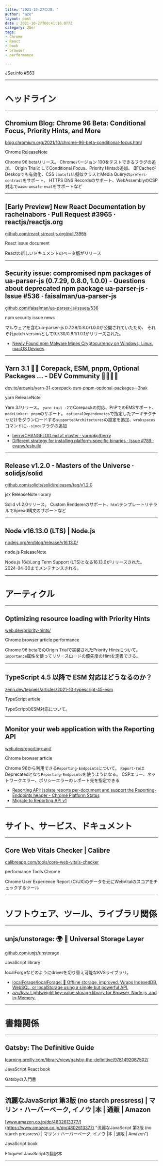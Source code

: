```yaml
---
title: "2021-10-27のJS: "
author: "azu"
layout: post
date : 2021-10-27T00:41:16.077Z
category: JSer
tags:
- Chrome
- React
- book
- browser
- performance

---
```


JSer.info #563

----

<h1 class="site-genre">ヘッドライン</h1>

----

## Chromium Blog: Chrome 96 Beta: Conditional Focus, Priority Hints, and More
[blog.chromium.org/2021/10/chrome-96-beta-conditional-focus.html](https://blog.chromium.org/2021/10/chrome-96-beta-conditional-focus.html "Chromium Blog: Chrome 96 Beta: Conditional Focus, Priority Hints, and More")
<p class="jser-tags jser-tag-icon"><span class="jser-tag">Chrome</span> <span class="jser-tag">ReleaseNote</span></p>

Chrome 96 betaリリース。
Chromeバージョン 100をテストできるフラグの追加。
Origin TrialとしてConditional Focus、Priority Hintsの追加。
BFCacheがDeskopでも有効化、CSS `:autofill`擬似クラスとMedia Queryの`prefers-contrast`をサポート。
HTTPS DNS Recordsのサポート、WebAssemblyのCSP対応で`wasm-unsafe-eval`をサポートなど


----

## \[Early Preview\] New React Documentation by rachelnabors · Pull Request #3965 · reactjs/reactjs.org
[github.com/reactjs/reactjs.org/pull/3965](https://github.com/reactjs/reactjs.org/pull/3965 "\[Early Preview\] New React Documentation by rachelnabors · Pull Request #3965 · reactjs/reactjs.org")
<p class="jser-tags jser-tag-icon"><span class="jser-tag">React</span> <span class="jser-tag">issue</span> <span class="jser-tag">document</span></p>

Reactの新しいドキュメントのベータ版がリリース


----

## Security issue: compromised npm packages of ua-parser-js (0.7.29, 0.8.0, 1.0.0) - Questions about deprecated npm package ua-parser-js · Issue #536 · faisalman/ua-parser-js
[github.com/faisalman/ua-parser-js/issues/536](https://github.com/faisalman/ua-parser-js/issues/536 "Security issue: compromised npm packages of ua-parser-js (0.7.29, 0.8.0, 1.0.0) - Questions about deprecated npm package ua-parser-js · Issue #536 · faisalman/ua-parser-js")
<p class="jser-tags jser-tag-icon"><span class="jser-tag">npm</span> <span class="jser-tag">security</span> <span class="jser-tag">issue</span> <span class="jser-tag">news</span></p>

マルウェアを含むua-parser-js 0.7.29/0.8.0/1.0.0が公開されていたため、
それぞれpatch versionとして0.7.30/0.8.1/1.0.1がリリースされた。

- [Newly Found npm Malware Mines Cryptocurrency on Windows, Linux, macOS Devices](https://blog.sonatype.com/newly-found-npm-malware-mines-cryptocurrency-on-windows-linux-macos-devices "Newly Found npm Malware Mines Cryptocurrency on Windows, Linux, macOS Devices")

----

## Yarn 3.1 🎃👻 Corepack, ESM, pnpm, Optional Packages ... - DEV Community 👩‍💻👨‍💻
[dev.to/arcanis/yarn-31-corepack-esm-pnpm-optional-packages--3hak](https://dev.to/arcanis/yarn-31-corepack-esm-pnpm-optional-packages--3hak "Yarn 3.1 🎃👻 Corepack, ESM, pnpm, Optional Packages ... - DEV Community 👩‍💻👨‍💻")
<p class="jser-tags jser-tag-icon"><span class="jser-tag">yarn</span> <span class="jser-tag">ReleaseNote</span></p>

Yarn 3.1リリース。
`yarn init -2`でCorepackの対応、PnPでのEMSサポート、`nodeLinker: pnpm`のサポート。
`optionalDependencies`で指定したアーキテクチャだけをダウンロードする`supportedArchitectures`の設定を追加、`wrokspaces`コマンドに`--since`フラグの追加

- [berry/CHANGELOG.md at master · yarnpkg/berry](https://github.com/yarnpkg/berry/blob/master/CHANGELOG.md#310 "berry/CHANGELOG.md at master · yarnpkg/berry")
- [Different strategy for installing platform-specific binaries · Issue #789 · evanw/esbuild](https://github.com/evanw/esbuild/issues/789#issuecomment-901467782 "Different strategy for installing platform-specific binaries · Issue #789 · evanw/esbuild")

----

## Release v1.2.0 - Masters of the Universe · solidjs/solid
[github.com/solidjs/solid/releases/tag/v1.2.0](https://github.com/solidjs/solid/releases/tag/v1.2.0 "Release v1.2.0 - Masters of the Universe · solidjs/solid")
<p class="jser-tags jser-tag-icon"><span class="jser-tag">jsx</span> <span class="jser-tag">ReleaseNote</span> <span class="jser-tag">library</span></p>

Solid v1.2.0リリース。
Custom Rendererのサポート、`html`テンプレートリテラルでSpread構文のサポートなど


----

## Node v16.13.0 (LTS) | Node.js
[nodejs.org/en/blog/release/v16.13.0/](https://nodejs.org/en/blog/release/v16.13.0/ "Node v16.13.0 (LTS) | Node.js")
<p class="jser-tags jser-tag-icon"><span class="jser-tag">node.js</span> <span class="jser-tag">ReleaseNote</span></p>

Node.js 16のLong Term Support (LTS)となる16.13.0がリリースされた。
2024-04-30までメンテナンスされる。


----
<h1 class="site-genre">アーティクル</h1>

----

## Optimizing resource loading with Priority Hints
[web.dev/priority-hints/](https://web.dev/priority-hints/ "Optimizing resource loading with Priority Hints")
<p class="jser-tags jser-tag-icon"><span class="jser-tag">Chrome</span> <span class="jser-tag">browser</span> <span class="jser-tag">article</span> <span class="jser-tag">performance</span></p>

Chrome 96 betaでのOrigin Trialで実装されたPriority Hintsについて。
`importance`属性を使ってリソースロードの優先度のHintを定義できる。


----

## TypeScript 4.5 以降で ESM 対応はどうなるのか？
[zenn.dev/teppeis/articles/2021-10-typescript-45-esm](https://zenn.dev/teppeis/articles/2021-10-typescript-45-esm "TypeScript 4.5 以降で ESM 対応はどうなるのか？")
<p class="jser-tags jser-tag-icon"><span class="jser-tag">TypeScript</span> <span class="jser-tag">article</span></p>

TypeScriptのESM対応について。


----

## Monitor your web application with the Reporting API
[web.dev/reporting-api/](https://web.dev/reporting-api/ "Monitor your web application with the Reporting API")
<p class="jser-tags jser-tag-icon"><span class="jser-tag">Chrome</span> <span class="jser-tag">browser</span> <span class="jser-tag">article</span></p>

Chrome 96から利用できる`Reporting-Endpoints`について。
`Report-To`はDeprecatedとなり`Reporting-Endpoints`を使うようになる。
CSPエラー、ネットワークエラー、ポリシーエラーのレポート先を指定できる

- [Reporting API: Isolate reports per-document and support the Reporting-Endpoints header - Chrome Platform Status](https://www.chromestatus.com/feature/5712172409683968 "Reporting API: Isolate reports per-document and support the Reporting-Endpoints header - Chrome Platform Status")
- [Migrate to Reporting API v1](https://web.dev/reporting-api-migration/#migration-steps "Migrate to Reporting API v1")

----
<h1 class="site-genre">サイト、サービス、ドキュメント</h1>

----

## Core Web Vitals Checker | Calibre
[calibreapp.com/tools/core-web-vitals-checker](https://calibreapp.com/tools/core-web-vitals-checker "Core Web Vitals Checker | Calibre")
<p class="jser-tags jser-tag-icon"><span class="jser-tag">performance</span> <span class="jser-tag">Tools</span> <span class="jser-tag">Chrome</span></p>

Chrome User Experience Report (CrUX)のデータを元にWebVitalのスコアをチェックするツール


----
<h1 class="site-genre">ソフトウェア、ツール、ライブラリ関係</h1>

----

## unjs/unstorage: 🌍 💾 Universal Storage Layer
[github.com/unjs/unstorage](https://github.com/unjs/unstorage "unjs/unstorage: 🌍 💾 Universal Storage Layer")
<p class="jser-tags jser-tag-icon"><span class="jser-tag">JavaScript</span> <span class="jser-tag">library</span></p>

localForgeなどのようにdriverを切り替え可能なKVSライブラリ。

- [localForage/localForage: 💾 Offline storage, improved. Wraps IndexedDB, WebSQL, or localStorage using a simple but powerful API.](https://github.com/localForage/localForage "localForage/localForage: 💾 Offline storage, improved. Wraps IndexedDB, WebSQL, or localStorage using a simple but powerful API.")
- [azu/kvs: Lightweight key-value storage library for Browser, Node.js, and In-Memory.](https://github.com/azu/kvs "azu/kvs: Lightweight key-value storage library for Browser, Node.js, and In-Memory.")

----
<h1 class="site-genre">書籍関係</h1>

----

## Gatsby: The Definitive Guide
[learning.oreilly.com/library/view/gatsby-the-definitive/9781492087502/](https://learning.oreilly.com/library/view/gatsby-the-definitive/9781492087502/ "Gatsby: The Definitive Guide")
<p class="jser-tags jser-tag-icon"><span class="jser-tag">JavaScript</span> <span class="jser-tag">React</span> <span class="jser-tag">book</span></p>

Gatsbyの入門書


----

## 流麗なJavaScript 第3版 (no starch pressress) | マリン・ハーバーベーク, イノウ |本 | 通販 | Amazon
[www.amazon.co.jp/dp/4802613377/](https://www.amazon.co.jp/dp/4802613377/ "流麗なJavaScript 第3版 (no starch pressress) | マリン・ハーバーベーク, イノウ |本 | 通販 | Amazon")
<p class="jser-tags jser-tag-icon"><span class="jser-tag">JavaScript</span> <span class="jser-tag">book</span></p>

Eloquent JavaScriptの翻訳本


----
